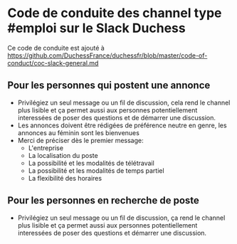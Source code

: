 # Code de conduite des channel type #emploi sur le Slack Duchess

Ce code de conduite est ajouté à https://github.com/DuchessFrance/duchessfr/blob/master/code-of-conduct/coc-slack-general.md

## Pour les personnes qui postent une annonce 

* Privilégiez un seul message ou un fil de discussion, cela rend le channel plus lisible et ça permet aussi aux personnes potentiellement interessées de poser des questions et de démarrer une discussion.
* Les annonces doivent être rédigées de préférence neutre en genre, les annonces au féminin sont les bienvenues
* Merci de préciser dès le premier message:
    * L'entreprise
    * La localisation du poste
    * La possibilité et les modalités de télétravail
    * La possibilité et les modalités de temps partiel
    * La flexibilité des horaires


## Pour les personnes en recherche de poste

* Privilégiez un seul message ou un fil de discussion, ça rend le channel plus lisible et ça permet aussi aux personnes potentiellement interessées de poser des questions et démarrer une discussion.